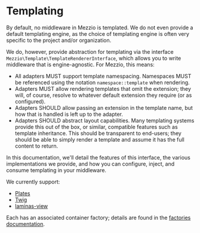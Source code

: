 # Templating

By default, no middleware in Mezzio is templated. We do not even
provide a default templating engine, as the choice of templating engine is often
very specific to the project and/or organization.

We do, however, provide abstraction for templating via the interface
`Mezzio\Template\TemplateRendererInterface`, which allows you to write
middleware that is engine-agnostic. For Mezzio, this means:

- All adapters MUST support template namespacing. Namespaces MUST be referenced
  using the notation `namespace::template` when rendering.
- Adapters MUST allow rendering templates that omit the extension; they will, of
  course, resolve to whatever default extension they require (or as configured).
- Adapters SHOULD allow passing an extension in the template name, but how that
  is handled is left up to the adapter.
- Adapters SHOULD abstract layout capabilities. Many templating systems provide
  this out of the box, or similar, compatible features such as template
  inheritance. This should be transparent to end-users; they should be able to
  simply render a template and assume it has the full content to return.

In this documentation, we'll detail the features of this interface, the various
implementations we provide, and how you can configure, inject, and consume
templating in your middleware.

We currently support:

- [Plates](plates.md)
- [Twig](twig.md)
- [laminas-view](laminas-view.md)

Each has an associated container factory; details are found in the
[factories documentation](../container/factories.md).
